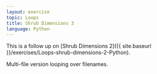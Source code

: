```yaml
---
layout: exercise
topic: Loops
title: Shrub Dimensions 3
language: Python
---
```


This is a follow up on [Shrub Dimensions 2]({{ site.baseurl }}/exercises/Loops-shrub-dimensions-2-Python).

Multi-file version looping over filenames.
